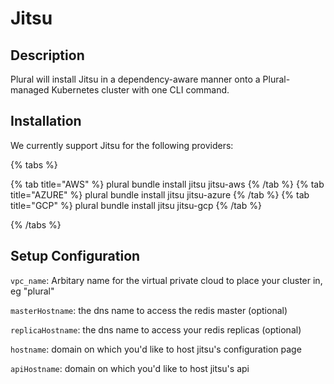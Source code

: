 
# Jitsu

## Description

Plural will install Jitsu in a dependency-aware manner onto a Plural-managed Kubernetes cluster with one CLI command.

## Installation

We currently support Jitsu for the following providers:

{% tabs %}

{% tab title="AWS" %}
plural bundle install jitsu jitsu-aws
{% /tab %}
{% tab title="AZURE" %}
plural bundle install jitsu jitsu-azure
{% /tab %}
{% tab title="GCP" %}
plural bundle install jitsu jitsu-gcp
{% /tab %}

{% /tabs %}

## Setup Configuration

`vpc_name`: Arbitary name for the virtual private cloud to place your cluster in, eg "plural"



`masterHostname`: the dns name to access the redis master (optional)

`replicaHostname`: the dns name to access your redis replicas (optional)

`hostname`: domain on which you'd like to host jitsu's configuration page

`apiHostname`: domain on which you'd like to host jitsu's api



